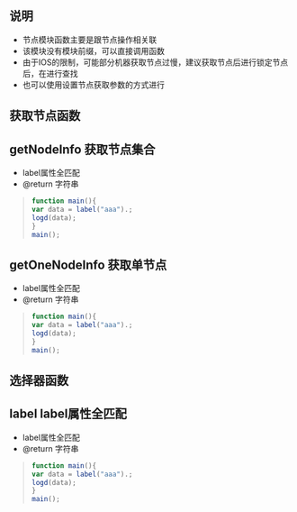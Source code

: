 ## 说明
- 节点模块函数主要是跟节点操作相关联
- 该模块没有模块前缀，可以直接调用函数
- 由于IOS的限制，可能部分机器获取节点过慢，建议获取节点后进行锁定节点后，在进行查找
- 也可以使用设置节点获取参数的方式进行



## 获取节点函数

## getNodeInfo 获取节点集合

* label属性全匹配
* @return 字符串

> ```javascript
> function main(){
> var data = label("aaa").;
> logd(data);
> }
> main();
> ```



## getOneNodeInfo 获取单节点

* label属性全匹配
* @return 字符串

> ```javascript
> function main(){
> var data = label("aaa").;
> logd(data);
> }
> main();
> ```







## 选择器函数

## label label属性全匹配

* label属性全匹配
* @return 字符串

> ```javascript
> function main(){
> var data = label("aaa").;
> logd(data);
> }
> main();
> ```

